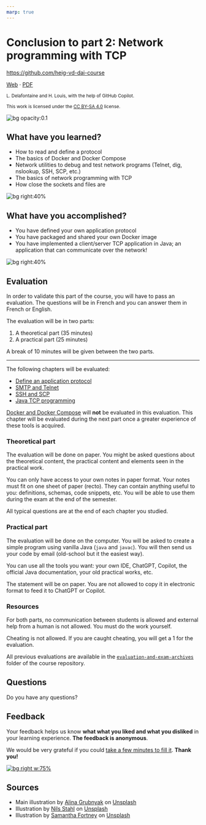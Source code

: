 ```yaml
---
marp: true
---
```


<!--
theme: gaia
size: 16:9
paginate: true
author: L. Delafontaine and H. Louis, with the help of GitHub Copilot
title: 'HEIG-VD DAI Course - Conclusion to part 2: Network programming with TCP'
description: 'Conclusion to part 2: Network programming with TCP for the DAI course at HEIG-VD, Switzerland'
url: https://heig-vd-dai-course.github.io/heig-vd-dai-course/18-conclusion-to-part-2/
footer: '**HEIG-VD** - DAI Course 2023-2024 - CC BY-SA 4.0'
style: |
    :root {
        --color-background: #fff;
        --color-foreground: #333;
        --color-highlight: #f96;
        --color-dimmed: #888;
        --color-headings: #7d8ca3;
    }
    blockquote {
        font-style: italic;
    }
    table {
        width: 100%;
    }
    th:first-child {
        width: 15%;
    }
    h1, h2, h3, h4, h5, h6 {
        color: var(--color-headings);
    }
    h2, h3, h4, h5, h6 {
        font-size: 1.5rem;
    }
    h1 a:link, h2 a:link, h3 a:link, h4 a:link, h5 a:link, h6 a:link {
        text-decoration: none;
    }
    section:not([class=lead]) > p, blockquote {
        text-align: justify;
    }
headingDivider: 4
-->

[web]:
  https://heig-vd-dai-course.github.io/heig-vd-dai-course/18-conclusion-to-part-2/
[pdf]:
  https://heig-vd-dai-course.github.io/heig-vd-dai-course/18-conclusion-to-part-2/18-conclusion-to-part-2-presentation.pdf
[license]:
  https://github.com/heig-vd-dai-course/heig-vd-dai-course/blob/main/LICENSE.md
[feedback]: https://framaforms.org/dai-2023-2024-feedback-2-1700493843
[feedback-qr-code]:
  https://quickchart.io/qr?format=png&ecLevel=Q&size=400&margin=1&text=https://framaforms.org/dai-2023-2024-feedback-2-1700493843
[illustration]:
  https://images.unsplash.com/photo-1545987796-200677ee1011?fit=crop&h=720

# Conclusion to part 2: Network programming with TCP

<!--
_class: lead
_paginate: false
-->

<https://github.com/heig-vd-dai-course>

[Web][web] · [PDF][pdf]

<small>L. Delafontaine and H. Louis, with the help of GitHub Copilot.</small>

<small>This work is licensed under the [CC BY-SA 4.0][license] license.</small>

![bg opacity:0.1][illustration]

## What have you learned?

- How to read and define a protocol
- The basics of Docker and Docker Compose
- Network utilities to debug and test network programs (Telnet, dig, nslookup,
  SSH, SCP, etc.)
- The basics of network programming with TCP
- How close the sockets and files are

![bg right:40%](https://images.unsplash.com/photo-1549228581-cdbdb7430548?fit=crop&h=720)

## What have you accomplished?

- You have defined your own application protocol
- You have packaged and shared your own Docker image
- You have implemented a client/server TCP application in Java; an application
  that can communicate over the network!

![bg right:40%](https://images.unsplash.com/photo-1608613304810-2d4dd52511a2?fit=crop&h=720)

## Evaluation

In order to validate this part of the course, you will have to pass an
evaluation. The questions will be in French and you can answer them in French or
English.

The evaluation will be in two parts:

1. A theoretical part (35 minutes)
2. A practical part (25 minutes)

A break of 10 minutes will be given between the two parts.

---

The following chapters will be evaluated:

- [Define an application protocol](https://github.com/heig-vd-dai-course/heig-vd-dai-course/tree/main/11-define-an-application-protocol)
- [SMTP and Telnet](https://github.com/heig-vd-dai-course/heig-vd-dai-course/tree/main/12-smtp-and-ncat)
- [SSH and SCP](https://github.com/heig-vd-dai-course/heig-vd-dai-course/tree/main/20-ssh-and-scp)
- [Java TCP programming](https://github.com/heig-vd-dai-course/heig-vd-dai-course/tree/main/13-java-tcp-programming)

[Docker and Docker Compose](https://github.com/heig-vd-dai-course/heig-vd-dai-course/tree/main/06-docker-and-docker-compose)
will **not** be evaluated in this evaluation. This chapter will be evaluated
during the next part once a greater experience of these tools is acquired.

### Theoretical part

The evaluation will be done on paper. You might be asked questions about the
theoretical content, the practical content and elements seen in the practical
work.

You can only have access to your own notes in paper format. Your notes must fit
on one sheet of paper (recto). They can contain anything useful to you:
definitions, schemas, code snippets, etc. You will be able to use them during
the exam at the end of the semester.

All typical questions are at the end of each chapter you studied.

### Practical part

The evaluation will be done on the computer. You will be asked to create a
simple program using vanilla Java (`java` and `javac`). You will then send us
your code by email (old-school but it the easiest way).

You can use all the tools you want: your own IDE, ChatGPT, Copilot, the official
Java documentation, your old practical works, etc.

The statement will be on paper. You are not allowed to copy it in electronic
format to feed it to ChatGPT or Copilot.

### Resources

For both parts, no communication between students is allowed and external help
from a human is not allowed. You must do the work yourself.

Cheating is not allowed. If you are caught cheating, you will get a 1 for the
evaluation.

All previous evaluations are available in the
[`evaluation-and-exam-archives`](https://github.com/heig-vd-dai-course/heig-vd-dai-course/tree/main/00-evaluation-and-exam-archives)
folder of the course repository.

## Questions

<!-- _class: lead -->

Do you have any questions?

## Feedback

Your feedback helps us know **what what you liked and what you disliked** in
your learning experience. **The feedback is anonymous**.

We would be very grateful if you could [take a few minutes to fill
it][feedback]. **Thank you!**

[![bg right w:75%][feedback-qr-code]][feedback]

## Sources

- Main illustration by [Alina Grubnyak](https://unsplash.com/@alinnnaaaa) on
  [Unsplash](https://unsplash.com/photos/ZiQkhI7417A)
- Illustration by [Nils Stahl](https://unsplash.com/@nilsjakob) on
  [Unsplash](https://unsplash.com/photos/neUbjUnjXNk)
- Illustration by [Samantha Fortney](https://unsplash.com/@goldencoastgrams) on
  [Unsplash](https://unsplash.com/photos/OGDyzpsTjyA)
